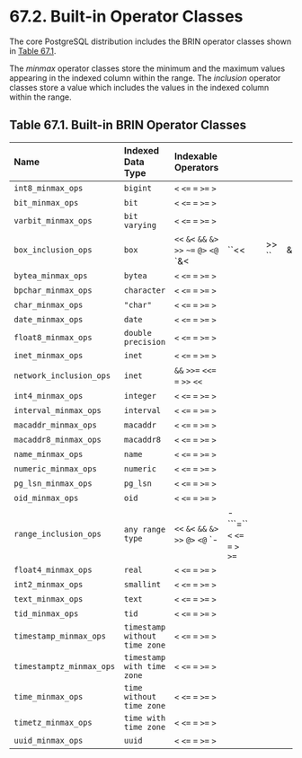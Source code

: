 # 67.2. Built-in Operator Classes

The core PostgreSQL distribution includes the BRIN operator classes shown in [Table 67.1](https://www.postgresql.org/docs/12/brin-builtin-opclasses.html#BRIN-BUILTIN-OPCLASSES-TABLE).

The _minmax_ operator classes store the minimum and the maximum values appearing in the indexed column within the range. The _inclusion_ operator classes store a value which includes the values in the indexed column within the range.

## **Table 67.1. Built-in BRIN Operator Classes**

| Name | Indexed Data Type | Indexable Operators |  |  |  |  |
| :--- | :--- | :--- | :--- | :--- | :--- | :--- |
| `int8_minmax_ops` | `bigint` | `<` `<=` `=` `>=` `>` |  |  |  |  |
| `bit_minmax_ops` | `bit` | `<` `<=` `=` `>=` `>` |  |  |  |  |
| `varbit_minmax_ops` | `bit varying` | `<` `<=` `=` `>=` `>` |  |  |  |  |
| `box_inclusion_ops` | `box` | `<<` `&<` `&&` `&>` `>>` `~=` `@>` `<@` \`&&lt; |  ``&lt;&lt; |  | &gt;&gt; `` | &&gt;\` |
| `bytea_minmax_ops` | `bytea` | `<` `<=` `=` `>=` `>` |  |  |  |  |
| `bpchar_minmax_ops` | `character` | `<` `<=` `=` `>=` `>` |  |  |  |  |
| `char_minmax_ops` | `"char"` | `<` `<=` `=` `>=` `>` |  |  |  |  |
| `date_minmax_ops` | `date` | `<` `<=` `=` `>=` `>` |  |  |  |  |
| `float8_minmax_ops` | `double precision` | `<` `<=` `=` `>=` `>` |  |  |  |  |
| `inet_minmax_ops` | `inet` | `<` `<=` `=` `>=` `>` |  |  |  |  |
| `network_inclusion_ops` | `inet` | `&&` `>>=` `<<=` `=` `>>` `<<` |  |  |  |  |
| `int4_minmax_ops` | `integer` | `<` `<=` `=` `>=` `>` |  |  |  |  |
| `interval_minmax_ops` | `interval` | `<` `<=` `=` `>=` `>` |  |  |  |  |
| `macaddr_minmax_ops` | `macaddr` | `<` `<=` `=` `>=` `>` |  |  |  |  |
| `macaddr8_minmax_ops` | `macaddr8` | `<` `<=` `=` `>=` `>` |  |  |  |  |
| `name_minmax_ops` | `name` | `<` `<=` `=` `>=` `>` |  |  |  |  |
| `numeric_minmax_ops` | `numeric` | `<` `<=` `=` `>=` `>` |  |  |  |  |
| `pg_lsn_minmax_ops` | `pg_lsn` | `<` `<=` `=` `>=` `>` |  |  |  |  |
| `oid_minmax_ops` | `oid` | `<` `<=` `=` `>=` `>` |  |  |  |  |
| `range_inclusion_ops` | `any range type` | `<<` `&<` `&&` `&>` `>>` `@>` `<@` \`- | -```=`` `<` `<=` `=` `>` `>=` |  |  |  |
| `float4_minmax_ops` | `real` | `<` `<=` `=` `>=` `>` |  |  |  |  |
| `int2_minmax_ops` | `smallint` | `<` `<=` `=` `>=` `>` |  |  |  |  |
| `text_minmax_ops` | `text` | `<` `<=` `=` `>=` `>` |  |  |  |  |
| `tid_minmax_ops` | `tid` | `<` `<=` `=` `>=` `>` |  |  |  |  |
| `timestamp_minmax_ops` | `timestamp without time zone` | `<` `<=` `=` `>=` `>` |  |  |  |  |
| `timestamptz_minmax_ops` | `timestamp with time zone` | `<` `<=` `=` `>=` `>` |  |  |  |  |
| `time_minmax_ops` | `time without time zone` | `<` `<=` `=` `>=` `>` |  |  |  |  |
| `timetz_minmax_ops` | `time with time zone` | `<` `<=` `=` `>=` `>` |  |  |  |  |
| `uuid_minmax_ops` | `uuid` | `<` `<=` `=` `>=` `>` |  |  |  |  |

